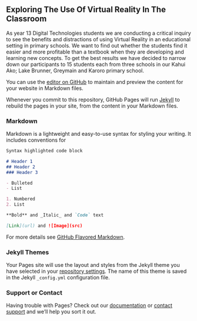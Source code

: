 ## Exploring The Use Of Virtual Reality In The Classroom

As year 13 Digital Technologies students we are conducting a critical inquiry to see the benefits and distractions of using Virtual Reality in an educational setting in primary schools. We want to find out  whether the students find it easier and more profitable than a textbook when they are developing and learning new concepts. To get the best results we have decided to narrow down our participants to 15 students each from three schools in our Kahui Ako; Lake Brunner, Greymain and Karoro primary school. 










You can use the [editor on GitHub](https://github.com/JoelDumelow/GHS-VR-Project-/edit/main/README.md) to maintain and preview the content for your website in Markdown files.

Whenever you commit to this repository, GitHub Pages will run [Jekyll](https://jekyllrb.com/) to rebuild the pages in your site, from the content in your Markdown files.

### Markdown

Markdown is a lightweight and easy-to-use syntax for styling your writing. It includes conventions for

```markdown
Syntax highlighted code block

# Header 1
## Header 2
### Header 3

- Bulleted
- List

1. Numbered
2. List

**Bold** and _Italic_ and `Code` text

[Link](url) and ![Image](src)
```

For more details see [GitHub Flavored Markdown](https://guides.github.com/features/mastering-markdown/).

### Jekyll Themes

Your Pages site will use the layout and styles from the Jekyll theme you have selected in your [repository settings](https://github.com/JoelDumelow/GHS-VR-Project-/settings/pages). The name of this theme is saved in the Jekyll `_config.yml` configuration file.

### Support or Contact

Having trouble with Pages? Check out our [documentation](https://docs.github.com/categories/github-pages-basics/) or [contact support](https://support.github.com/contact) and we’ll help you sort it out.

